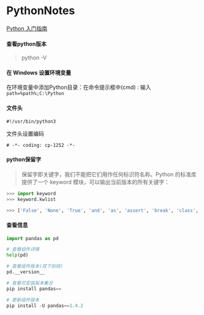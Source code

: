 # PythonNotes
[Python 入门指南](https://www.runoob.com/manual/pythontutorial3/docs/html/)



#### 查看python版本

> python -V



#### 在 Windows 设置环境变量

在环境变量中添加Python目录：在命令提示框中(cmd) : 输入
`path=%path%;C:\Python`

#### 文件头 

` #!/usr/bin/python3 `

文件头设置编码

`# -*- coding: cp-1252 -*-`



#### python保留字

>  保留字即关键字，我们不能把它们用作任何标识符名称。Python 的标准库提供了一个 keyword 模块，可以输出当前版本的所有关键字：
```python
>>> import keyword
>>> keyword.kwlist

>>> ['False', 'None', 'True', 'and', 'as', 'assert', 'break', 'class', 'continue', 'def', 'del', 'elif', 'else', 'except', 'finally', 'for', 'from', 'global', 'if', 'import', 'in', 'is', 'lambda', 'nonlocal', 'not', 'or', 'pass', 'raise', 'return', 'try', 'while', 'with', 'yield']
```

#### 查看信息

```python
import pandas as pd

# 查看组件详情
help(pd)

# 查看组件版本(双下划线)
pd.__version__

# 查看可安装版本集合
pip install pandas==

# 更新组件版本
pip install -U pandas==1.4.2
```

